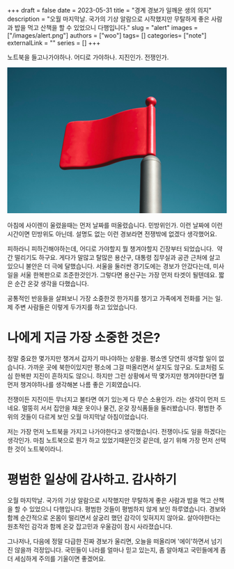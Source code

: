 +++ 
draft = false
date = 2023-05-31
title = "경계 경보가 일깨운 생의 의지"
description = "오월 마지막날. 국가의 기상 알람으로 시작했지만 무탈하게 좋은 사람과 밥을 먹고 산책을 할 수 있었으니 다행입니다."
slug = "alert"
images = ["/images/alert.png"]
authors = ["woo"]
tags= []
categories= ["note"]
externalLink = ""
series = []
+++

노트북을 들고나가야하나. 어디로 가야하나. 지진인가. 전쟁인가.

![](/images/alert.png)

아침에 사이렌이 울렸을때는 먼저 날짜를 떠올렸습니다. 민방위인가. 이런 날짜에 이런 시간이면 민방위도 아닌데. 설명도 없는 이런 경보라면 전쟁밖에 없겠다 생각했어요.

피하라니 피하긴해야하는데, 어디로 가야할지 뭘 챙겨야할지 긴장부터 되었습니다.  약간 떨리기도 하구요. 게다가 말많고 탈많은 용산구, 대통령 집무실과 공관 근처에 살고 있으니 불안은 더 극에 달했습니다. 서울을 둘러싼 경기도에는 경보가 안갔다는데, 미사일을 서울 한복판으로 조준한것인가. 그렇다면 용산구는 가장 먼저 타겟이 될텐데요. 짧은 순간 온갖 생각을 다했습니다.

공통적인 반응들을 살펴보니 가장 소중한것 한가지를 챙기고 가족에게 전화를 거는 일. 제 주변 사람들은 이렇게 두가지를 하고 있었습니다.

# 나에게 지금 가장 소중한 것은?
정말 중요한 몇가지만 챙겨서 갑자기 떠나야하는 상황을. 평소엔 당연히 생각할 일이 없습니다. 가까운 곳에 북한이있지만 평소에 그걸 떠올리면서 살지도 않구요. 도쿄처럼 도심 한복판 지진이 흔하지도 않으니. 하지만 그런 상황에서 딱 몇가지만 챙겨야한다면 뭘 먼저 챙겨야하나를 생각해본 나름 좋은 기회였습니다.

전쟁이든 지진이든 무너지고 불타면 여기 있는게 다 무슨 소용인가. 라는 생각이 먼저 드네요. 멀뚱히 서서 집안을 채운 옷이나 물건, 온갖 장식품들을 둘러봤습니다. 평범한 주위의 것들이 다르게 보인 오월 마지막날 아침이었습니다.

저는 가장 먼저 노트북을 가지고 나가야한다고 생각했습니다. 전쟁이나도 일을 하겠다는 생각인가. 마침 노트북으로 뭔가 하고 있었기때문인것 같은데, 살기 위해 가장 먼저 선택한 것이 노트북이라니.

# 평범한 일상에 감사하고. 감사하기
오월 마지막날. 국가의 기상 알람으로 시작했지만 무탈하게 좋은 사람과 밥을 먹고 산책을 할 수 있었으니 다행입니다. 평범한 것들이 평범하지 않게 보인 하루였습니다. 경보와 함께 순간적으로 온몸이 떨리면서 살궁리 했던 감각이 잊혀지지 않아요. 살아야한다는 원초적인 감각과 함께 온갖 잡고민과 우울감이 잠시 사라졌습니다.  

그나저나, 다음에 정말 다급한 진짜 경보가 울리면, 오늘을 떠올리며 '에이'하면서 넘기진 않을까 걱정입니다. 국민들이 나라를 얼마나 믿고 있는지, 좀 알아채고 국민들에게 좀더 세심하게 주의를 기울이면 좋겠어요.


